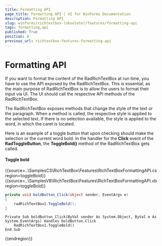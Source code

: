 ```yaml
---
title: Formatting API
page_title: Formatting API | UI for WinForms Documentation
description: Formatting API
slug: winforms/richtextbox-(obsolete)/features/formatting-api
tags: formatting,api
published: True
position: 8
previous_url: richtextbox-features-formatting-api
---
```


# Formatting API

If you want to format the content of the RadRichTextBox at run time, you have to use the API exposed by the RadRichTextBox. This is essential, as the main purpose of RadRichTextBox is to allow the users to format their input via UI. The UI should call the respective API methods of the RadRichTextBox.

The RadRichTextBox exposes methods that change the style of the text or the paragraph. When a method is called, the respective style is applied to the selected text. If there is no selection available, the style is applied to the word, in which the caret is located.

Here is an example of a toggle button that upon checking should make the selection or the current word bold. In the handler for the __Click__ event of the __RadToggleButton__, the __ToggleBold()__ method of the RadRichTextBox gets called.

#### Toggle bold

{{source=..\SamplesCS\RichTextBox\Features\RichTextBoxFormattingAPI.cs region=toggleBold}} 
{{source=..\SamplesVB\RichTextBox\Features\RichTextBoxFormattingAPI.vb region=toggleBold}} 

````C#
private void boldButton_Click(object sender, EventArgs e)
{
    radRichTextBox1.ToggleBold();
}

````
````VB.NET
Private Sub boldButton_Click(ByVal sender As System.Object, ByVal e As System.EventArgs) Handles boldButton.Click
    RadRichTextBox1.ToggleBold()
End Sub

````

{{endregion}}
